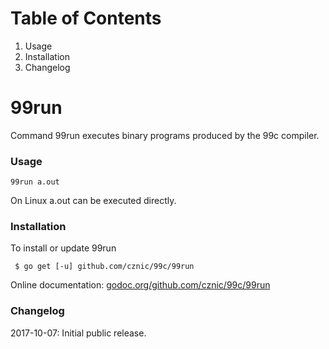 # Table of Contents

1. Usage
1. Installation
1. Changelog

# 99run

Command 99run executes binary programs produced by the 99c compiler.

### Usage

    99run a.out

On Linux a.out can be executed directly.

### Installation

To install or update 99run

     $ go get [-u] github.com/cznic/99c/99run

Online documentation: [godoc.org/github.com/cznic/99c/99run](http://godoc.org/github.com/cznic/99c/99run)

### Changelog

2017-10-07: Initial public release.

